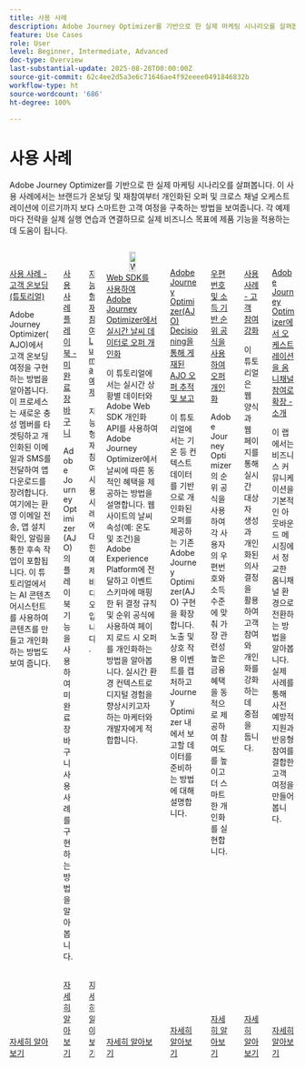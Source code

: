 ```yaml
---
title: 사용 사례
description: Adobe Journey Optimizer를 기반으로 한 실제 마케팅 시나리오를 살펴봅니다. 이 사용 사례에서는 브랜드가 온보딩 및 재참여부터 개인화된 오퍼 및 크로스 채널 오케스트레이션에 이르기까지 보다 스마트한 고객 여정을 구축하는 방법을 보여줍니다. 각 예제마다 전략을 실제 실행 연습과 연결하므로 실제 비즈니스 목표에 제품 기능을 적용하는 데 도움이 됩니다.
feature: Use Cases
role: User
level: Beginner, Intermediate, Advanced
doc-type: Overview
last-substantial-update: 2025-08-28T00:00:00Z
source-git-commit: 62c4ee2d5a3e6c71646ae4f92eeee0491846832b
workflow-type: ht
source-wordcount: '686'
ht-degree: 100%

---
```



# 사용 사례

Adobe Journey Optimizer를 기반으로 한 실제 마케팅 시나리오를 살펴봅니다. 이 사용 사례에서는 브랜드가 온보딩 및 재참여부터 개인화된 오퍼 및 크로스 채널 오케스트레이션에 이르기까지 보다 스마트한 고객 여정을 구축하는 방법을 보여줍니다. 각 예제마다 전략을 실제 실행 연습과 연결하므로 실제 비즈니스 목표에 제품 기능을 적용하는 데 도움이 됩니다.

<!-- CARDS
* https://experienceleague.adobe.com/ko/docs/journey-optimizer-learn/tutorials/use-cases/customer-onboarding
* https://experienceleague.adobe.com/ko/docs/journey-optimizer-learn/tutorials/use-cases/abandoned-cart
* https://experienceleague.adobe.com/ko/docs/experience-platform/rtcdp/use-cases/personalization-insights-engagement/use-cases-luma
* https://experienceleague.adobe.com/ko/docs/journey-optimizer-learn/personalizing-offers-with-real-time-weather-data/introduction
* https://experienceleague.adobe.com/ko/docs/journey-optimizer-learn/reporting-on-ajo-od/introduction
* https://experienceleague.adobe.com/ko/docs/journey-optimizer-learn/personalizing-offers-with-ranking-formulas-based-on-user-zip-code-and-income/introduction
* https://experienceleague.adobe.com/ko/docs/journey-optimizer-learn/tutorials/use-cases/enhance-customer-engagement
* https://experienceleague.adobe.com/ko/docs/journey-optimizer-learn/scaling-orchestration-to-omnichannel-engagement/introduction
-->
<!-- START CARDS HTML - DO NOT MODIFY BY HAND -->
<div class="columns">
    <div class="column is-half-tablet is-half-desktop is-one-third-widescreen" aria-label="Use Case - Customer Onboarding (Tutorial)">
        <div class="card" style="height: 100%; display: flex; flex-direction: column; height: 100%;">
            <div class="card-image">
                <figure class="image x-is-16by9">
                    <a href="https://experienceleague.adobe.com/ko/docs/journey-optimizer-learn/tutorials/use-cases/customer-onboarding" title="사용 사례 - 고객 온보딩(튜토리얼)" target="_blank" rel="referrer">
                        <img class="is-bordered-r-small" src="https://video.tv.adobe.com/v/3440657/?format=jpeg&nocache=1756417587791&captions=kor" alt="사용 사례 - 고객 온보딩(튜토리얼)"
                             style="width: 100%; aspect-ratio: 16 / 9; object-fit: cover; overflow: hidden; display: block; margin: auto;">
                    </a>
                </figure>
            </div>
            <div class="card-content is-padded-small" style="display: flex; flex-direction: column; flex-grow: 1; justify-content: space-between;">
                <div class="top-card-content">
                    <p class="headline is-size-6 has-text-weight-bold">
                        <a href="https://experienceleague.adobe.com/ko/docs/journey-optimizer-learn/tutorials/use-cases/customer-onboarding" target="_blank" rel="referrer" title="사용 사례 - 고객 온보딩(튜토리얼)">사용 사례 - 고객 온보딩(튜토리얼)</a>
                    </p>
                    <p class="is-size-6">Adobe Journey Optimizer(AJO)에서 고객 온보딩 여정을 구현하는 방법을 알아봅니다. 이 프로세스는 새로운 충성 멤버를 타겟팅하고 개인화된 이메일과 SMS를 전달하여 앱 다운로드를 장려합니다. 여기에는 환영 이메일 전송, 앱 설치 확인, 알림을 통한 후속 작업이 포함됩니다. 이 튜토리얼에서는 AI 콘텐츠 어시스턴트를 사용하여 콘텐츠를 만들고 개인화하는 방법도 보여 줍니다.</p>
                </div>
                <a href="https://experienceleague.adobe.com/ko/docs/journey-optimizer-learn/tutorials/use-cases/customer-onboarding" target="_blank" rel="referrer" class="spectrum-Button spectrum-Button--outline spectrum-Button--primary spectrum-Button--sizeM" style="align-self: flex-start; margin-top: 1rem;">
                    <span class="spectrum-Button-label has-no-wrap has-text-weight-bold">자세히 알아보기</span>
                </a>
            </div>
        </div>
    </div>
    <div class="column is-half-tablet is-half-desktop is-one-third-widescreen" aria-label="Use Case Playbook - Abandoned shopping cart">
        <div class="card" style="height: 100%; display: flex; flex-direction: column; height: 100%;">
            <div class="card-image">
                <figure class="image x-is-16by9">
                    <a href="https://experienceleague.adobe.com/ko/docs/journey-optimizer-learn/tutorials/use-cases/abandoned-cart" title="사용 사례 플레이북 - 미완료 장바구니" target="_blank" rel="referrer">
                        <img class="is-bordered-r-small" src="https://video.tv.adobe.com/v/3443971/?format=jpeg&nocache=1756417587818&captions=kor" alt="사용 사례 플레이북 - 미완료 장바구니"
                             style="width: 100%; aspect-ratio: 16 / 9; object-fit: cover; overflow: hidden; display: block; margin: auto;">
                    </a>
                </figure>
            </div>
            <div class="card-content is-padded-small" style="display: flex; flex-direction: column; flex-grow: 1; justify-content: space-between;">
                <div class="top-card-content">
                    <p class="headline is-size-6 has-text-weight-bold">
                        <a href="https://experienceleague.adobe.com/ko/docs/journey-optimizer-learn/tutorials/use-cases/abandoned-cart" target="_blank" rel="referrer" title="사용 사례 플레이북 - 미완료 장바구니">사용 사례 플레이북 - 미완료 장바구니</a>
                    </p>
                    <p class="is-size-6">Adobe Journey Optimizer(AJO)의 플레이북 기능을 사용하여 미완료 장바구니 사용 사례를 구현하는 방법을 알아봅니다.</p>
                </div>
                <a href="https://experienceleague.adobe.com/ko/docs/journey-optimizer-learn/tutorials/use-cases/abandoned-cart" target="_blank" rel="referrer" class="spectrum-Button spectrum-Button--outline spectrum-Button--primary spectrum-Button--sizeM" style="align-self: flex-start; margin-top: 1rem;">
                    <span class="spectrum-Button-label has-no-wrap has-text-weight-bold">자세히 알아보기</span>
                </a>
            </div>
        </div>
    </div>
    <div class="column is-half-tablet is-half-desktop is-one-third-widescreen" aria-label="Intelligent Re-engagement Luma examples">
        <div class="card" style="height: 100%; display: flex; flex-direction: column; height: 100%;">
            <div class="card-image">
                <figure class="image x-is-16by9">
                    <a href="https://experienceleague.adobe.com/ko/docs/experience-platform/rtcdp/use-cases/personalization-insights-engagement/use-cases-luma" title="지능형 재참여 Luma 예시" target="_blank" rel="referrer">
                        <img class="is-bordered-r-small" src="https://video.tv.adobe.com/v/3454280/?format=jpeg&nocache=1756417587792&captions=kor" alt="지능형 재참여 Luma 예시"
                             style="width: 100%; aspect-ratio: 16 / 9; object-fit: cover; overflow: hidden; display: block; margin: auto;">
                    </a>
                </figure>
            </div>
            <div class="card-content is-padded-small" style="display: flex; flex-direction: column; flex-grow: 1; justify-content: space-between;">
                <div class="top-card-content">
                    <p class="headline is-size-6 has-text-weight-bold">
                        <a href="https://experienceleague.adobe.com/ko/docs/experience-platform/rtcdp/use-cases/personalization-insights-engagement/use-cases-luma" target="_blank" rel="referrer" title="지능형 재참여 Luma 예시">지능형 재참여 Luma 예제</a>
                    </p>
                    <p class="is-size-6">지능형 재참여 사용 사례에 대한 예제 비디오입니다.</p>
                </div>
                <a href="https://experienceleague.adobe.com/ko/docs/experience-platform/rtcdp/use-cases/personalization-insights-engagement/use-cases-luma" target="_blank" rel="referrer" class="spectrum-Button spectrum-Button--outline spectrum-Button--primary spectrum-Button--sizeM" style="align-self: flex-start; margin-top: 1rem;">
                    <span class="spectrum-Button-label has-no-wrap has-text-weight-bold">자세히 알아보기</span>
                </a>
            </div>
        </div>
    </div>
    <div class="column is-half-tablet is-half-desktop is-one-third-widescreen" aria-label="Personalizing Offers with Real-Time Weather Data in Adobe Journey Optimizer using Web SDK">
        <div class="card" style="height: 100%; display: flex; flex-direction: column; height: 100%;">
            <div class="card-image">
                <figure class="image x-is-16by9">
                    <a href="https://experienceleague.adobe.com/ko/docs/journey-optimizer-learn/personalizing-offers-with-real-time-weather-data/introduction" title="Web SDK를 사용하여 Adobe Journey Optimizer에서 실시간 날씨 데이터로 오퍼 개인화" target="_blank" rel="referrer">
                        <img class="is-bordered-r-small" src="https://experienceleague.adobe.com/ko/docs/journey-optimizer-learn/personalizing-offers-with-real-time-weather-data/introduction./media_11e634b7fcda118d76753129e5511697a1e5145de.png?width=400&format=png&optimize=medium" alt="Web SDK를 사용하여 Adobe Journey Optimizer에서 실시간 날씨 데이터로 오퍼 개인화"
                             style="width: 100%; aspect-ratio: 16 / 9; object-fit: cover; overflow: hidden; display: block; margin: auto;">
                    </a>
                </figure>
            </div>
            <div class="card-content is-padded-small" style="display: flex; flex-direction: column; flex-grow: 1; justify-content: space-between;">
                <div class="top-card-content">
                    <p class="headline is-size-6 has-text-weight-bold">
                        <a href="https://experienceleague.adobe.com/ko/docs/journey-optimizer-learn/personalizing-offers-with-real-time-weather-data/introduction" target="_blank" rel="referrer" title="Web SDK를 사용하여 Adobe Journey Optimizer에서 실시간 날씨 데이터로 오퍼 개인화">Web SDK를 사용하여 Adobe Journey Optimizer에서 실시간 날씨 데이터로 오퍼 개인화</a>
                    </p>
                    <p class="is-size-6">이 튜토리얼에서는 실시간 상황별 데이터와 Adobe Web SDK 개인화 API를 사용하여 Adobe Journey Optimizer에서 날씨에 따른 동적인 혜택을 제공하는 방법을 설명합니다. 웹 사이트의 날씨 속성(예: 온도 및 조건)을 Adobe Experience Platform에 전달하고 이벤트 스키마에 매핑한 뒤 결정 규칙 및 순위 공식에 사용하여 페이지 로드 시 오퍼를 개인화하는 방법을 알아봅니다. 실시간 환경 컨텍스트로 디지털 경험을 향상시키고자 하는 마케터와 개발자에게 적합합니다.</p>
                </div>
                <a href="https://experienceleague.adobe.com/ko/docs/journey-optimizer-learn/personalizing-offers-with-real-time-weather-data/introduction" target="_blank" rel="referrer" class="spectrum-Button spectrum-Button--outline spectrum-Button--primary spectrum-Button--sizeM" style="align-self: flex-start; margin-top: 1rem;">
                    <span class="spectrum-Button-label has-no-wrap has-text-weight-bold">자세히 알아보기</span>
                </a>
            </div>
        </div>
    </div>
    <div class="column is-half-tablet is-half-desktop is-one-third-widescreen" aria-label="Track and Report Adobe Journey Optimizer (AJO) Offers delivered via AJO Decisioning">
        <div class="card" style="height: 100%; display: flex; flex-direction: column; height: 100%;">
            <div class="card-image">
                <figure class="image x-is-16by9">
                    <a href="https://experienceleague.adobe.com/ko/docs/journey-optimizer-learn/reporting-on-ajo-od/introduction" title="Adobe Journey Optimizer(AJO) Decisioning을 통해 게재된 AJO 오퍼 추적 및 보고" target="_blank" rel="referrer">
                        <img class="is-bordered-r-small" src="https://experienceleague.adobe.com/ko/docs/journey-optimizer-learn/reporting-on-ajo-od/introduction./media_1fb3a58c60be3873b773f9ba694350319c4b8dc4f.png?width=400&format=png&optimize=medium" alt="Adobe Journey Optimizer(AJO) Decisioning을 통해 게재된 AJO 오퍼 추적 및 보고"
                             style="width: 100%; aspect-ratio: 16 / 9; object-fit: cover; overflow: hidden; display: block; margin: auto;">
                    </a>
                </figure>
            </div>
            <div class="card-content is-padded-small" style="display: flex; flex-direction: column; flex-grow: 1; justify-content: space-between;">
                <div class="top-card-content">
                    <p class="headline is-size-6 has-text-weight-bold">
                        <a href="https://experienceleague.adobe.com/ko/docs/journey-optimizer-learn/reporting-on-ajo-od/introduction" target="_blank" rel="referrer" title="Adobe Journey Optimizer(AJO) Decisioning을 통해 게재된 AJO 오퍼 추적 및 보고">Adobe Journey Optimizer(AJO) Decisioning을 통해 게재된 AJO 오퍼 추적 및 보고</a>
                    </p>
                    <p class="is-size-6">이 튜토리얼에서는 기온 등 컨텍스트 데이터를 기반으로 개인화된 오퍼를 제공하는 기존 Adobe Journey Optimizer(AJO) 구현을 확장합니다. 노출 및 상호 작용 이벤트를 캡처하고 Journey Optimizer 내에서 보고할 데이터를 준비하는 방법에 대해 설명합니다.</p>
                </div>
                <a href="https://experienceleague.adobe.com/ko/docs/journey-optimizer-learn/reporting-on-ajo-od/introduction" target="_blank" rel="referrer" class="spectrum-Button spectrum-Button--outline spectrum-Button--primary spectrum-Button--sizeM" style="align-self: flex-start; margin-top: 1rem;">
                    <span class="spectrum-Button-label has-no-wrap has-text-weight-bold">자세히 알아보기</span>
                </a>
            </div>
        </div>
    </div>
    <div class="column is-half-tablet is-half-desktop is-one-third-widescreen" aria-label="Personalize Offers with Ranking formulas Based on Zip Code and Income">
        <div class="card" style="height: 100%; display: flex; flex-direction: column; height: 100%;">
            <div class="card-image">
                <figure class="image x-is-16by9">
                    <a href="https://experienceleague.adobe.com/ko/docs/journey-optimizer-learn/personalizing-offers-with-ranking-formulas-based-on-user-zip-code-and-income/introduction" title="우편번호 및 소득 기반 순위 공식을 사용하여 오퍼 개인화" target="_blank" rel="referrer">
                        <img class="is-bordered-r-small" src="https://cdn.experienceleague.adobe.com/thumb/exl-cards/tutorial.png" alt="우편번호 및 소득 기반 순위 공식을 사용하여 오퍼 개인화"
                             style="width: 100%; aspect-ratio: 16 / 9; object-fit: cover; overflow: hidden; display: block; margin: auto;">
                    </a>
                </figure>
            </div>
            <div class="card-content is-padded-small" style="display: flex; flex-direction: column; flex-grow: 1; justify-content: space-between;">
                <div class="top-card-content">
                    <p class="headline is-size-6 has-text-weight-bold">
                        <a href="https://experienceleague.adobe.com/ko/docs/journey-optimizer-learn/personalizing-offers-with-ranking-formulas-based-on-user-zip-code-and-income/introduction" target="_blank" rel="referrer" title="우편번호 및 소득 기반 순위 공식을 사용하여 오퍼 개인화">우편번호 및 소득 기반 순위 공식을 사용하여 오퍼 개인화</a>
                    </p>
                    <p class="is-size-6">Adobe Journey Optimizer의 순위 공식을 사용하여 각 사용자의 우편번호와 소득 수준에 맞춰 가장 관련성 높은 금융 혜택을 동적으로 제공하여 참여도를 높이고 더 스마트한 개인화를 실현합니다.</p>
                </div>
                <a href="https://experienceleague.adobe.com/ko/docs/journey-optimizer-learn/personalizing-offers-with-ranking-formulas-based-on-user-zip-code-and-income/introduction" target="_blank" rel="referrer" class="spectrum-Button spectrum-Button--outline spectrum-Button--primary spectrum-Button--sizeM" style="align-self: flex-start; margin-top: 1rem;">
                    <span class="spectrum-Button-label has-no-wrap has-text-weight-bold">자세히 알아보기</span>
                </a>
            </div>
        </div>
    </div>
    <div class="column is-half-tablet is-half-desktop is-one-third-widescreen" aria-label="Use Case - Enhance customer engagement">
        <div class="card" style="height: 100%; display: flex; flex-direction: column; height: 100%;">
            <div class="card-image">
                <figure class="image x-is-16by9">
                    <a href="https://experienceleague.adobe.com/ko/docs/journey-optimizer-learn/tutorials/use-cases/enhance-customer-engagement" title="사용 사례 - 고객 참여 강화" target="_blank" rel="referrer">
                        <img class="is-bordered-r-small" src="https://cdn.experienceleague.adobe.com/thumb/exl-cards/tutorial.png" alt="사용 사례 - 고객 참여 강화"
                             style="width: 100%; aspect-ratio: 16 / 9; object-fit: cover; overflow: hidden; display: block; margin: auto;">
                    </a>
                </figure>
            </div>
            <div class="card-content is-padded-small" style="display: flex; flex-direction: column; flex-grow: 1; justify-content: space-between;">
                <div class="top-card-content">
                    <p class="headline is-size-6 has-text-weight-bold">
                        <a href="https://experienceleague.adobe.com/ko/docs/journey-optimizer-learn/tutorials/use-cases/enhance-customer-engagement" target="_blank" rel="referrer" title="사용 사례 - 고객 참여 강화">사용 사례 - 고객 참여 강화</a>
                    </p>
                    <p class="is-size-6">이 튜토리얼은 웹 양식과 웹 페이지를 통해 실시간 대상자 생성과 개인화된 의사 결정을 활용하여 고객 참여와 개인화를 강화하는 데 중점을 둡니다.</p>
                </div>
                <a href="https://experienceleague.adobe.com/ko/docs/journey-optimizer-learn/tutorials/use-cases/enhance-customer-engagement" target="_blank" rel="referrer" class="spectrum-Button spectrum-Button--outline spectrum-Button--primary spectrum-Button--sizeM" style="align-self: flex-start; margin-top: 1rem;">
                    <span class="spectrum-Button-label has-no-wrap has-text-weight-bold">자세히 알아보기</span>
                </a>
            </div>
        </div>
    </div>
    <div class="column is-half-tablet is-half-desktop is-one-third-widescreen" aria-label="Scaling orchestration to omnichannel engagement in Adobe Journey Optimizer - Introduction">
        <div class="card" style="height: 100%; display: flex; flex-direction: column; height: 100%;">
            <div class="card-image">
                <figure class="image x-is-16by9">
                    <a href="https://experienceleague.adobe.com/ko/docs/journey-optimizer-learn/scaling-orchestration-to-omnichannel-engagement/introduction" title="Adobe Journey Optimizer에서 오케스트레이션을 옴니채널 참여로 확장 - 소개" target="_blank" rel="referrer">
                        <img class="is-bordered-r-small" src="https://video.tv.adobe.com/v/3457828/?format=jpeg&nocache=1756417587802" alt="Adobe Journey Optimizer에서 오케스트레이션을 옴니채널 참여로 확장 - 소개"
                             style="width: 100%; aspect-ratio: 16 / 9; object-fit: cover; overflow: hidden; display: block; margin: auto;">
                    </a>
                </figure>
            </div>
            <div class="card-content is-padded-small" style="display: flex; flex-direction: column; flex-grow: 1; justify-content: space-between;">
                <div class="top-card-content">
                    <p class="headline is-size-6 has-text-weight-bold">
                        <a href="https://experienceleague.adobe.com/ko/docs/journey-optimizer-learn/scaling-orchestration-to-omnichannel-engagement/introduction" target="_blank" rel="referrer" title="Adobe Journey Optimizer에서 오케스트레이션을 옴니채널 참여로 확장 - 소개">Adobe Journey Optimizer에서 오케스트레이션을 옴니채널 참여로 확장 - 소개</a>
                    </p>
                    <p class="is-size-6">이 랩에서는 비즈니스 커뮤니케이션을 기본적인 아웃바운드 메시징에서 정교한 옴니채널 환경으로 전환하는 방법을 알아봅니다. 실제 사례를 통해 사전 예방적 지원과 반응형 참여를 결합한 고객 여정을 만들어 봅니다.</p>
                </div>
                <a href="https://experienceleague.adobe.com/ko/docs/journey-optimizer-learn/scaling-orchestration-to-omnichannel-engagement/introduction" target="_blank" rel="referrer" class="spectrum-Button spectrum-Button--outline spectrum-Button--primary spectrum-Button--sizeM" style="align-self: flex-start; margin-top: 1rem;">
                    <span class="spectrum-Button-label has-no-wrap has-text-weight-bold">자세히 알아보기</span>
                </a>
            </div>
        </div>
    </div>
</div>
<!-- END CARDS HTML - DO NOT MODIFY BY HAND -->
